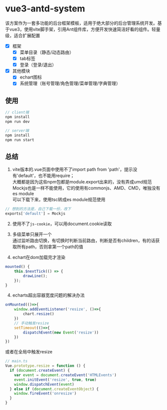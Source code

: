 
# vue3-antd-system
该方案作为一套多功能的后台框架模板，适用于绝大部分的后台管理系统开发。基于vue3，使用vite脚手架，引用Ant组件库，方便开发快速简洁好看的组件。轻量级，适合扩展配置

- [x] 框架
  - [x] 菜单目录（静态/动态路由）
  - [x] tab标签
  - [x] 登录（登录/退出）
- [x] 其他模块
  - [x] echart图标
  - [x] 系统管理（账号管理/角色管理/菜单管理/字典管理）  

## 使用
```js
// client端
npm install 
npm run dev

// server端
npm install
npm run start 
```

## 总结
1. vite版本的.vue页面中使用不了import path from 'path'，提示没有'default'，也不能用require； </br>
大概都是因为这些npm包都是module.export出来的，没有弄成umd规范</br>
Mockjs也是一样不能使用，它的使用有commonjs、AMD、CMD，唯独没有es module</br>
可以下载下来，使用tsc转成es module规范使用
```js
// 想到的方法是，自己下载一份，改下
exports['default'] = Mockjs
```

2. 使用不了`js-cookie`，可以用document.cookie读取

2. 多级菜单只展开一个 </br>
通过监听路由切换，有切换时判断当前路由，判断是否有children，有的话获取所有path，否则拿第一个path的值
3. echart在dom加载完才渲染
```js
mounted() {
    this.$nextTick(() => {
        drawLine();
    });
}
```
4. echarts超出容器宽度问题的解决办法
```js
onMounted(()=>{
    window.addEventListener('resize', ()=>{
        chart.resize()
    })
    // 手动触发resize
    setTimeout(()=>{
        dispatchEvent(new Event('resize'))
    })
})
```
或者在全局中触发resize
```js
// main.ts
Vue.prototype.resize = function () {
  if (document.createEvent) {
    var event = document.createEvent('HTMLEvents')
    event.initEvent('resize', true, true)
    window.dispatchEvent(event)
  } else if (document.createEventObject) {
    window.fireEvent('onresize')
  }
}
```

